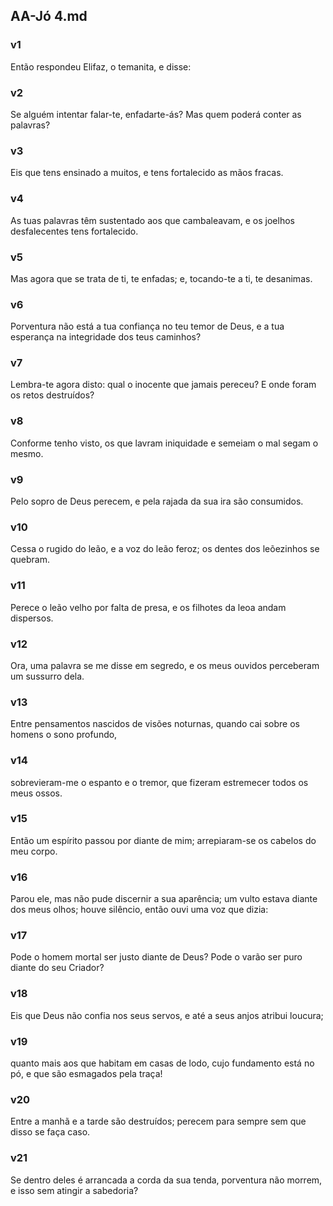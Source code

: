 ## AA-Jó 4.md
### v1
 Então respondeu Elifaz, o temanita, e disse:
### v2
 Se alguém intentar falar-te, enfadarte-ás? Mas quem poderá conter as palavras?
### v3
 Eis que tens ensinado a muitos, e tens fortalecido as mãos fracas.
### v4
 As tuas palavras têm sustentado aos que cambaleavam, e os joelhos desfalecentes tens fortalecido.
### v5
 Mas agora que se trata de ti, te enfadas; e, tocando-te a ti, te desanimas.
### v6
 Porventura não está a tua confiança no teu temor de Deus, e a tua esperança na integridade dos teus caminhos?
### v7
 Lembra-te agora disto: qual o inocente que jamais pereceu? E onde foram os retos destruídos?
### v8
 Conforme tenho visto, os que lavram iniquidade e semeiam o mal segam o mesmo.
### v9
 Pelo sopro de Deus perecem, e pela rajada da sua ira são consumidos.
### v10
 Cessa o rugido do leão, e a voz do leão feroz; os dentes dos leõezinhos se quebram.
### v11
 Perece o leão velho por falta de presa, e os filhotes da leoa andam dispersos.
### v12
 Ora, uma palavra se me disse em segredo, e os meus ouvidos perceberam um sussurro dela.
### v13
 Entre pensamentos nascidos de visões noturnas, quando cai sobre os homens o sono profundo,
### v14
 sobrevieram-me o espanto e o tremor, que fizeram estremecer todos os meus ossos.
### v15
 Então um espírito passou por diante de mim; arrepiaram-se os cabelos do meu corpo.
### v16
 Parou ele, mas não pude discernir a sua aparência; um vulto estava diante dos meus olhos; houve silêncio, então ouvi uma voz que dizia:
### v17
 Pode o homem mortal ser justo diante de Deus? Pode o varão ser puro diante do seu Criador?
### v18
 Eis que Deus não confia nos seus servos, e até a seus anjos atribui loucura;
### v19
 quanto mais aos que habitam em casas de lodo, cujo fundamento está no pó, e que são esmagados pela traça!
### v20
 Entre a manhã e a tarde são destruídos; perecem para sempre sem que disso se faça caso.
### v21
 Se dentro deles é arrancada a corda da sua tenda, porventura não morrem, e isso sem atingir a sabedoria?
